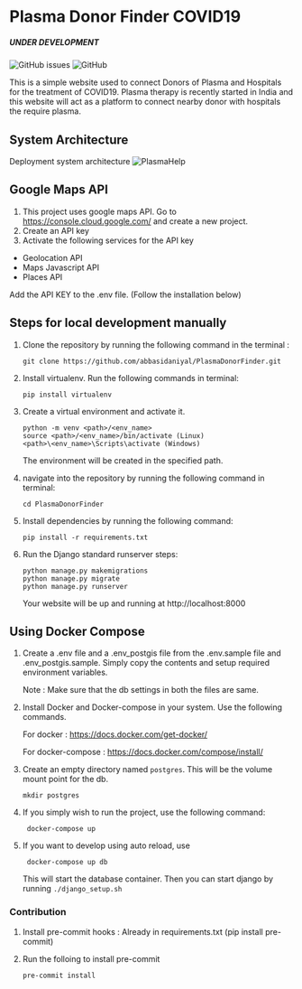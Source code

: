 # Plasma Donor Finder COVID19

##### UNDER DEVELOPMENT 
![GitHub issues](https://img.shields.io/github/issues/abbasidaniyal/PlasmaHelp) ![GitHub](https://img.shields.io/github/license/abbasidaniyal/PlasmaHelp)

This is a simple website used to connect Donors of Plasma and Hospitals for the treatment of COVID19. Plasma therapy is recently started in India and this website will act as a platform to connect nearby donor with hospitals the require plasma.

## System Architecture
Deployment system architecture
![PlasmaHelp](https://plasmahelp.org/static/img/system_arch_1.png)

## Google Maps API

1. This project uses google maps API. Go to https://console.cloud.google.com/ and create a new project.
2. Create an API key
3. Activate the following services for the API key

- Geolocation API
- Maps Javascript API
- Places API

Add the API KEY to the .env file. (Follow the installation below)

## Steps for local development manually

1. Clone the repository by running the following command in the terminal :

   ```shell
   git clone https://github.com/abbasidaniyal/PlasmaDonorFinder.git
   ```

2. Install virtualenv. Run the following commands in terminal:
   ```shell
   pip install virtualenv
   ```
3. Create a virtual environment and activate it.

   ```shell
   python -m venv <path>/<env_name>
   source <path>/<env_name>/bin/activate (Linux)
   <path>\<env_name>\Scripts\activate (Windows)
   ```

   The environment will be created in the specified path.

4. navigate into the repository by running the following command in terminal:
   ```shell
   cd PlasmaDonorFinder
   ```
5. Install dependencies by running the following command:
   ```shell
   pip install -r requirements.txt
   ```
6. Run the Django standard runserver steps:
   ```shell
   python manage.py makemigrations
   python manage.py migrate
   python manage.py runserver
   ```
   Your website will be up and running at http://localhost:8000

## Using Docker Compose

1.  Create a .env file and a .env_postgis file from the .env.sample file and .env_postgis.sample. Simply copy the contents and setup required environment variables.

    Note : Make sure that the db settings in both the files are same.

2.  Install Docker and Docker-compose in your system. Use the following commands.

    For docker : https://docs.docker.com/get-docker/

    For docker-compose : https://docs.docker.com/compose/install/

3.  Create an empty directory named `postgres`. This will be the volume mount point for the db.
    ```shell script
    mkdir postgres
    ```
4.  If you simply wish to run the project, use the following command:

    ```shell script
     docker-compose up
    ```

5.  If you want to develop using auto reload, use

    ```shell script
     docker-compose up db
    ```

    This will start the database container. Then you can start django by running `./django_setup.sh`

### Contribution

1.  Install pre-commit hooks : Already in requirements.txt (pip install pre-commit)
2.  Run the folloing to install pre-commit

    ```shell script
    pre-commit install
    ```
